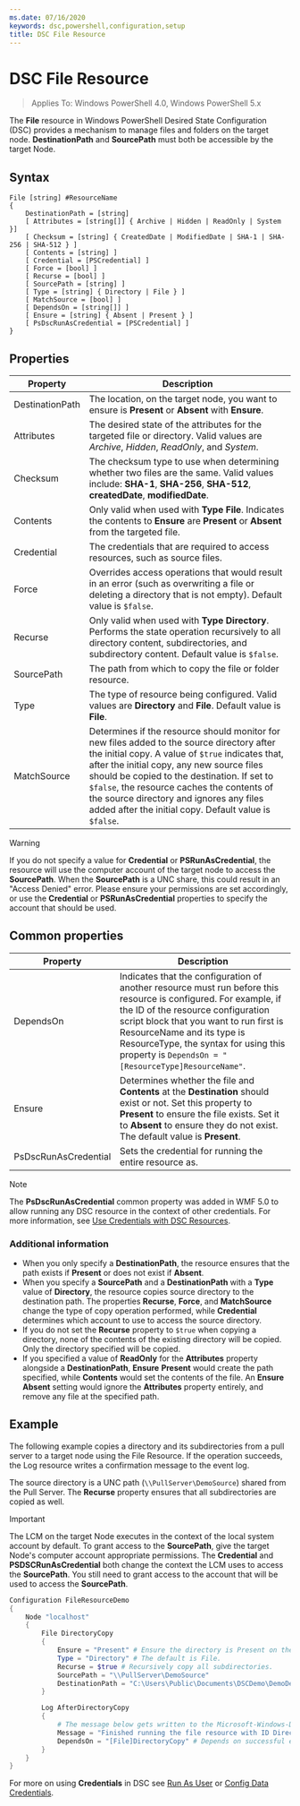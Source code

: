 ```yaml
---
ms.date: 07/16/2020
keywords: dsc,powershell,configuration,setup
title: DSC File Resource
---
```

# DSC File Resource

> Applies To: Windows PowerShell 4.0, Windows PowerShell 5.x

The **File** resource in Windows PowerShell Desired State Configuration (DSC) provides a mechanism
to manage files and folders on the target node. **DestinationPath** and **SourcePath** must both be
accessible by the target Node.

## Syntax

```Syntax
File [string] #ResourceName
{
    DestinationPath = [string]
    [ Attributes = [string[]] { Archive | Hidden | ReadOnly | System }]
    [ Checksum = [string] { CreatedDate | ModifiedDate | SHA-1 | SHA-256 | SHA-512 } ]
    [ Contents = [string] ]
    [ Credential = [PSCredential] ]
    [ Force = [bool] ]
    [ Recurse = [bool] ]
    [ SourcePath = [string] ]
    [ Type = [string] { Directory | File } ]
    [ MatchSource = [bool] ]
    [ DependsOn = [string[]] ]
    [ Ensure = [string] { Absent | Present } ]
    [ PsDscRunAsCredential = [PSCredential] ]
}
```

## Properties

|Property |Description |
|---|---|
|DestinationPath |The location, on the target node, you want to ensure is **Present** or **Absent** with **Ensure**. |
|Attributes |The desired state of the attributes for the targeted file or directory. Valid values are _Archive_, _Hidden_, _ReadOnly_, and _System_. |
|Checksum |The checksum type to use when determining whether two files are the same. Valid values include: **SHA-1**, **SHA-256**, **SHA-512**, **createdDate**, **modifiedDate**. |
|Contents |Only valid when used with **Type** **File**. Indicates the contents to **Ensure** are **Present** or **Absent** from the targeted file. |
|Credential |The credentials that are required to access resources, such as source files. |
|Force |Overrides access operations that would result in an error (such as overwriting a file or deleting a directory that is not empty). Default value is `$false`. |
|Recurse |Only valid when used with **Type** **Directory**. Performs the state operation recursively to all directory content, subdirectories, and subdirectory content. Default value is `$false`. |
|SourcePath |The path from which to copy the file or folder resource. |
|Type |The type of resource being configured. Valid values are **Directory** and **File**. Default value is **File**. |
|MatchSource |Determines if the resource should monitor for new files added to the source directory after the initial copy. A value of `$true` indicates that, after the initial copy, any new source files should be copied to the destination. If set to `$false`, the resource caches the contents of the source directory and ignores any files added after the initial copy. Default value is `$false`. |

> [!WARNING]
> If you do not specify a value for **Credential** or **PSRunAsCredential**, the resource will use
> the computer account of the target node to access the **SourcePath**. When the **SourcePath** is a
> UNC share, this could result in an "Access Denied" error. Please ensure your permissions are set
> accordingly, or use the **Credential** or **PSRunAsCredential** properties to specify the account
> that should be used.

## Common properties

|Property |Description |
|---|---|
|DependsOn |Indicates that the configuration of another resource must run before this resource is configured. For example, if the ID of the resource configuration script block that you want to run first is ResourceName and its type is ResourceType, the syntax for using this property is `DependsOn = "[ResourceType]ResourceName"`. |
|Ensure |Determines whether the file and **Contents** at the **Destination** should exist or not. Set this property to **Present** to ensure the file exists. Set it to **Absent** to ensure they do not exist. The default value is **Present**. |
|PsDscRunAsCredential |Sets the credential for running the entire resource as. |

> [!NOTE]
> The **PsDscRunAsCredential** common property was added in WMF 5.0 to allow running any DSC
> resource in the context of other credentials. For more information, see [Use Credentials with DSC Resources](../../../configurations/runasuser.md).

### Additional information

- When you only specify a **DestinationPath**, the resource ensures that the path exists if
  **Present** or does not exist if **Absent**.
- When you specify a **SourcePath** and a **DestinationPath** with a **Type** value of
  **Directory**, the resource copies source directory to the destination path. The properties
  **Recurse**, **Force**, and **MatchSource** change the type of copy operation performed, while
  **Credential** determines which account to use to access the source directory.
- If you do not set the **Recurse** property to `$true` when copying a directory, none of the
  contents of the existing directory will be copied. Only the directory specified will be copied.
- If you specified a value of **ReadOnly** for the **Attributes** property alongside a
  **DestinationPath**, **Ensure** **Present** would create the path specified, while **Contents**
  would set the contents of the file. An **Ensure** **Absent** setting would ignore the **Attributes**
  property entirely, and remove any file at the specified path.

## Example

The following example copies a directory and its subdirectories from a pull server to a target node
using the File Resource. If the operation succeeds, the Log resource writes a confirmation message
to the event log.

The source directory is a UNC path (`\\PullServer\DemoSource`) shared from the Pull Server. The
**Recurse** property ensures that all subdirectories are copied as well.

> [!IMPORTANT]
> The LCM on the target Node executes in the context of the local system account by default. To
> grant access to the **SourcePath**, give the target Node's computer account appropriate
> permissions. The **Credential** and **PSDSCRunAsCredential** both change the context the LCM uses
> to access the **SourcePath**. You still need to grant access to the account that will be used to
> access the **SourcePath**.

```powershell
Configuration FileResourceDemo
{
    Node "localhost"
    {
        File DirectoryCopy
        {
            Ensure = "Present" # Ensure the directory is Present on the target node.
            Type = "Directory" # The default is File.
            Recurse = $true # Recursively copy all subdirectories.
            SourcePath = "\\PullServer\DemoSource"
            DestinationPath = "C:\Users\Public\Documents\DSCDemo\DemoDestination"
        }

        Log AfterDirectoryCopy
        {
            # The message below gets written to the Microsoft-Windows-Desired State Configuration/Analytic log
            Message = "Finished running the file resource with ID DirectoryCopy"
            DependsOn = "[File]DirectoryCopy" # Depends on successful execution of the File resource.
        }
    }
}
```

For more on using **Credentials** in DSC see [Run As User](../../../configurations/runAsUser.md) or [Config Data Credentials](../../../configurations/configDataCredentials.md).
